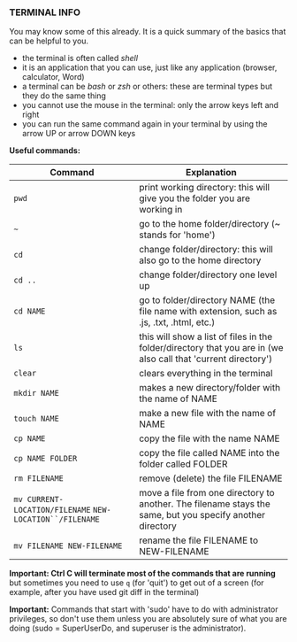### TERMINAL INFO

You may know some of this already. It is a quick summary of the basics that can be helpful to you.

* the terminal is often called *shell*
* it is an application that you can use, just like any application (browser, calculator, Word)
* a terminal can be *bash* or *zsh* or others: these are terminal types but they do the same thing
* you cannot use the mouse in the terminal: only the arrow keys left and right
* you can run the same command again in your terminal by using the arrow UP or arrow DOWN keys

**Useful commands:**

Command | Explanation
------- | -----------
`pwd` | print working directory: this will give you the folder you are working in
`~` | go to the home folder/directory (~ stands for 'home')
`cd` | change folder/directory: this will also go to the home directory
`cd ..` | change folder/directory one level up 
`cd NAME` | go to folder/directory NAME (the file name with extension, such as .js, .txt, .html, etc.)
`ls ` | this will show a list of files in the folder/directory that you are in (we also call that 'current directory')
`clear` | clears everything in the terminal
`mkdir NAME` | makes a new directory/folder with the name of NAME
`touch NAME` | make a new file with the name of NAME
`cp NAME` | copy the file with the name NAME
`cp NAME FOLDER` | copy the file called NAME into the folder called FOLDER
`rm FILENAME ` | remove (delete) the file FILENAME
`mv CURRENT-LOCATION/FILENAME` `NEW-LOCATION``/FILENAME` | move a file from one directory to another. The filename stays the same, but you specify another directory
`mv FILENAME NEW-FILENAME` | rename the file FILENAME to NEW-FILENAME

**Important: Ctrl C  will terminate most of the commands that are running** but sometimes you need to use `q` (for 'quit') to get out of a screen (for example, after you have used git diff in the terminal)

**Important:** Commands that start with 'sudo' have to do with administrator privileges, so don't use them unless you are absolutely sure of what you are doing (sudo = SuperUserDo, and superuser is the administrator).